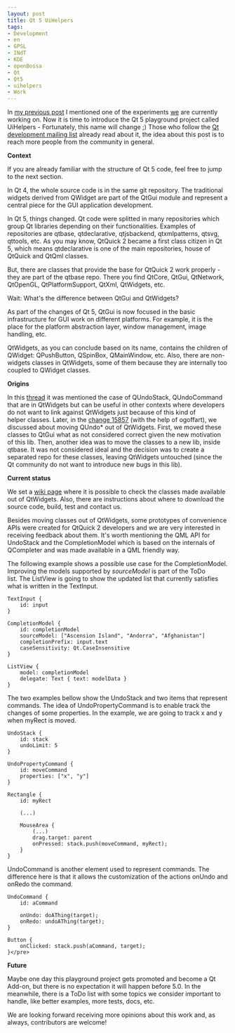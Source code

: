```yaml
---
layout: post
title: Qt 5 UiHelpers
tags:
- Development
- en
- GPSL
- INdT
- KDE
- openBossa
- Qt
- Qt5
- uihelpers
- Work
---
```

In [my previous post](http://anselmolsm.org/blog/working-in-the-open-again/) I mentioned one of the experiments [we](http://www.indt.org/?lang=en) are currently working on.
Now it is time to introduce the Qt 5 playground project called UiHelpers - Fortunately, this name will change ;)
Those who follow the [Qt development mailing list](http://lists.qt-project.org/pipermail/development) already read about it, the idea about this post is to reach more people from the community in general.

**Context**

If you are already familiar with the structure of Qt 5 code, feel free to jump to the next section.

In Qt 4, the whole source code is in the same git repository. The traditional widgets derived from QWidget are part of the QtGui module and represent a central piece for the GUI application development.

In Qt 5, things changed. Qt code were splitted in many repositories which group Qt libraries depending on their functionalities.
Examples of repositories are qtbase, qtdeclarative, qtjsbackend, qtxmlpatterns, qtsvg, qttools, etc.
As you may know, QtQuick 2 became a first class citizen in Qt 5, which means qtdeclarative is one of the main repositories, house of QtQuick and QtQml classes.

But, there are classes that provide the base for QtQuick 2 work properly - they are part of the qtbase repo. There you find QtCore,
QtGui, QtNetwork, QtOpenGL, QtPlatformSupport, QtXml, QtWidgets, etc.

Wait: What's the difference between QtGui and QtWidgets?

As part of the changes of Qt 5, QtGui is now focused in the basic infrastructure for GUI work on different platforms. For example, it is the place for the platform abstraction layer, window management, image handling, etc.

QtWidgets, as you can conclude based on its name, contains the children of QWidget: QPushButton, QSpinBox, QMainWindow, etc. Also, there are non-widgets classes in QtWidgets, some of them because they are internally too coupled to QWidget classes.

**Origins**

In this [thread](http://lists.qt-project.org/pipermail/development/2011-December/000932.html) it was mentioned the case of QUndoStack, QUndoCommand that are in QtWidgets but can be useful in other contexts where developers do not want to link against QtWidgets just because of this kind of helper classes.
Later, in the [change 15857](http://codereview.qt-project.org/#change,15857) (with the help of ogoffart), we discussed about moving QUndo* out of QtWidgets. First, we moved these classes to QtGui what as not considered correct given the new motivation of this lib. Then, another idea was to move the classes to a new lib, inside qtbase. It was not considered ideal and the decision was to create a separated repo for these classes, leaving QtWidgets untouched (since the Qt community do not want to introduce new bugs in this lib).

**Current status**

We set a [wiki page](http://qt-project.org/wiki/Qt-5-Ui-Helpers) where it is possible to check the classes made available out of QtWidgets. Also, there are instructions about where to download the source code, build, test and contact us.

Besides moving classes out of QtWidgets, some prototypes of convenience APIs were created for QtQuick 2 developers and we are very interested in receiving feedback about them. It's worth mentioning the QML API for UndoStack and the CompletionModel which is based on the internals of QCompleter and was made available in a QML friendly way.

The following example shows a possible use case for the CompletionModel. Improving the models supported by <em>sourceModel</em> is part of the ToDo list. The ListView is going to show the updated list that currently satisfies what is written in the TextInput.
    
    TextInput {
        id: input
    }

    CompletionModel {
        id: completionModel
        sourceModel: ["Ascension Island", "Andorra", "Afghanistan"]
        completionPrefix: input.text
        caseSensitivity: Qt.CaseInsensitive
    }

    ListView {
        model: completionModel
        delegate: Text { text: modelData }
    }

The two examples bellow show the UndoStack and two items that represent commands. The idea of UndoPropertyCommand is to enable track the changes of some properties. In the example, we are going to track x and y when myRect is moved.

    UndoStack {
        id: stack
        undoLimit: 5
    }

    UndoPropertyCommand {
        id: moveCommand
        properties: ["x", "y"]
    }

    Rectangle {
        id: myRect
    
        (...)
    
        MouseArea {
            (...)
            drag.target: parent
            onPressed: stack.push(moveCommand, myRect);
        }
    }

UndoCommand is another element used to represent commands. The difference here is that it allows the customization of the actions onUndo and onRedo the command.

    UndoCommand {
        id: aCommand
    
        onUndo: doAThing(target);
        onRedo: undoAThing(target);
    }

    Button {
        onClicked: stack.push(aCommand, target);
    }</pre>

**Future**

Maybe one day this playground project gets promoted and become a Qt Add-on, but there is no expectation it will happen before 5.0. In the meanwhile, there is a ToDo list with some topics we consider important to handle, like better examples, more tests, docs, etc.

We are looking forward receiving more opinions about this work and, as always, contributors are welcome!
